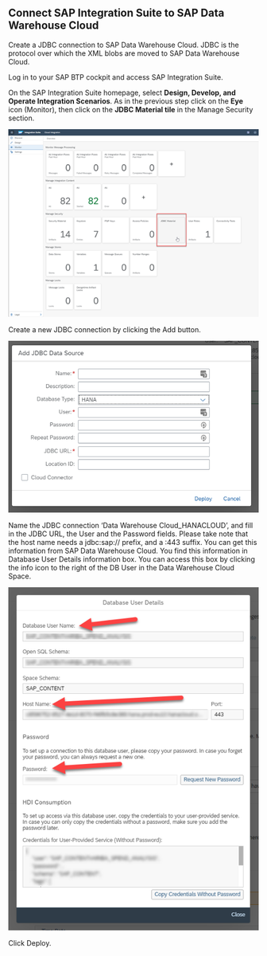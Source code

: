 ## Connect SAP Integration Suite to SAP Data Warehouse Cloud

Create a JDBC connection to SAP Data Warehouse Cloud.  JDBC is the protocol over which the XML blobs are moved to SAP Data Warehouse Cloud. 

Log in to your SAP BTP cockpit and access SAP Integration Suite.  

On the SAP Integration Suite homepage, select **Design, Develop, and Operate Integration Scenarios**.  As in the previous step click on the **Eye** icon (Monitor), then click on the **JDBC Material tile** in the Manage Security section.

![CIS Connection DWC](../images/CISLane_ConnectDWC1.png)

Create a new JDBC connection by clicking the Add button.

![CIS Connection DWC](../images/CISLane_ConnectDWC2.png)

Name the JDBC connection ‘Data Warehouse Cloud_HANACLOUD’, and fill in the JDBC URL, the User and the Password fields. Please take note that the host name needs a jdbc:sap:// prefix, and a :443 suffix. You can get this information from SAP Data Warehouse Cloud.  You find this information in Database User Details information box.  You can access this box by clicking the info icon to the right of the DB User in the Data Warehouse Cloud Space.

![CIS Connection DWC](../images/CISLane_ConnectDWC3.png) 

Click Deploy. 
